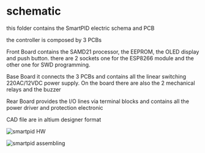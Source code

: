 # schematic

this folder contains the SmartPID electric schema and PCB

the controller is composed by 3 PCBs

Front Board
contains the SAMD21 processor, the EEPROM, the OLED display and push button. there are 2 sockets one for the ESP8266 module and the other one for SWD programming.

Base Board
it connects the 3 PCBs and contains all the linear switching 220AC/12VDC power supply. On the board there are also the 2 mechanical relays and the buzzer

Rear Board
provides the I/O lines via terminal blocks and contains all the power driver and protection electronic

CAD file are in altium designer format


![smartpid HW](https://github.com/arzaman/smartPID/blob/master/Picture/smartPID%20HW.jpg)

![smartpid assembling](https://github.com/arzaman/smartPID/blob/master/Picture/smartPID%20assembling.jpg)

